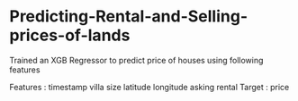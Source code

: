 # Predicting-Rental-and-Selling-prices-of-lands
Trained an XGB Regressor to predict price of houses using following features

Features : timestamp	villa	size	latitude	longitude	asking	rental
Target : price
